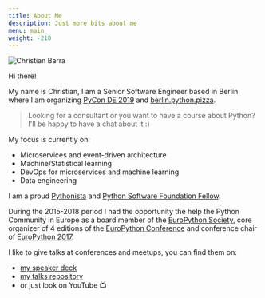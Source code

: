```yaml
---
title: About Me
description: Just more bits about me
menu: main
weight: -210
---
```


![Christian Barra](/images/me_bw.jpg "Christian Barra")

Hi there!

My name is Christian, I am a Senior Software Engineer based in Berlin where I am organizing [PyCon DE 2019](https://de.pycon.org/ "PyCon DE 2019") and [berlin.python.pizza](https://berlin.python.pizza/ "Berlin Python Pizza").

> Looking for a consultant or you want to have a course about Python?
> I'll be happy to have a chat about it :)

My focus is currently on:

- Microservices and event-driven architecture
- Machine/Statistical learning
- DevOps for microservices and machine learning
- Data engineering

I am a proud [Pythonista](https://en.wiktionary.org/wiki/Pythonista "Pythonista") and [Python Software Foundation Fellow](http://pyfound.blogspot.com/2018/06/ "Python Fellow").

During the 2015-2018 period I had the opportunity the help the Python Community in Europe as a board member of the [EuroPython Society](http://www.europython-society.org/about "EuroPython Society"), core organizer of 4 editions of the [EuroPython Conference](https://www.europython.eu "EuroPython Conference") and conference chair of [EuroPython 2017](https://ep2017.europython.eu/ "EuroPython 2017").

I like to give talks at conferences and meetups, you can find them on:

- [my speaker deck](https://speakerdeck.com/barrachri "Christian Barra speaker deck")
- [my talks repository](https://github.com/barrachri/Talks "Christian Barra github account")
- or just look on YouTube 📺
